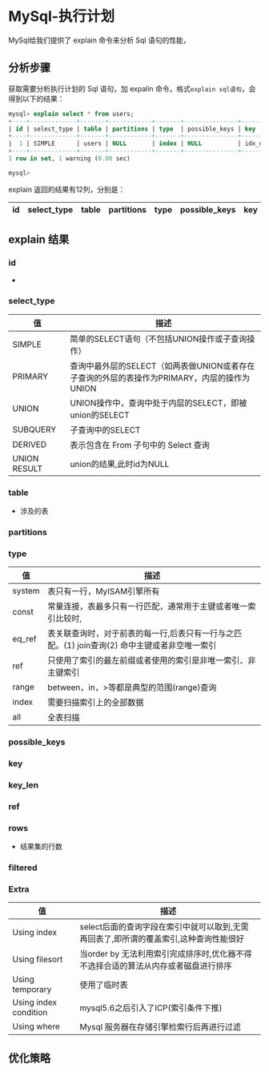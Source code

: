 # MySql-执行计划

MySql给我们提供了 explain 命令来分析 Sql 语句的性能，

## 分析步骤

获取需要分析执行计划的 Sql 语句，加 expalin 命令，格式`explain sql语句`，会得到以下的结果：

```sql
mysql> explain select * from users; 
+----+-------------+-------+------------+-------+---------------+--------------+---------+------+------+----------+-------------+
| id | select_type | table | partitions | type  | possible_keys | key          | key_len | ref  | rows | filtered | Extra       |
+----+-------------+-------+------------+-------+---------------+--------------+---------+------+------+----------+-------------+
|  1 | SIMPLE      | users | NULL       | index | NULL          | idx_username | 259     | NULL |    1 |   100.00 | Using index |
+----+-------------+-------+------------+-------+---------------+--------------+---------+------+------+----------+-------------+
1 row in set, 1 warning (0.00 sec)

mysql> 
```

explain 返回的结果有12列，分别是：

| id   | select_type | table | partitions | type | possible_keys | key  | key_len | ref  | rows | filtered | Extra |
| ---- | ----------- | ----- | ---------- | ---- | ------------- | ---- | ------- | ---- | ---- | -------- | ----- |

## explain 结果

### id

- 

### select_type

| 值           | 描述                                                         |
| ------------ | ------------------------------------------------------------ |
| SIMPLE       | 简单的SELECT语句（不包括UNION操作或子查询操作）              |
| PRIMARY      | 查询中最外层的SELECT（如两表做UNION或者存在子查询的外层的表操作为PRIMARY，内层的操作为UNION |
| UNION        | UNION操作中，查询中处于内层的SELECT，即被union的SELECT       |
| SUBQUERY     | 子查询中的SELECT                                             |
| DERIVED      | 表示包含在 From 子句中的 Select 查询                         |
| UNION RESULT | union的结果,此时id为NULL                                     |



### table

- 涉及的表

### partitions



### type

| 值     | 描述                                                         |
| ------ | ------------------------------------------------------------ |
| system | 表只有一行，MyISAM引擎所有                                   |
| const  | 常量连接，表最多只有一行匹配，通常用于主键或者唯一索引比较时, |
| eq_ref | 表关联查询时，对于前表的每一行,后表只有一行与之匹配。(1) join查询(2) 命中主键或者非空唯一索引 |
| ref    | 只使用了索引的最左前缀或者使用的索引是非唯一索引、非主键索引 |
| range  | between，in，>等都是典型的范围(range)查询                    |
| index  | 需要扫描索引上的全部数据                                     |
| all    | 全表扫描                                                     |

### possible_keys



### key



### key_len



### ref



### rows

- 结果集的行数

### filtered



### Extra

| 值                    | 描述                                                         |
| --------------------- | ------------------------------------------------------------ |
| Using index           | select后面的查询字段在索引中就可以取到,无需再回表了,即所谓的覆盖索引,这种查询性能很好 |
| Using filesort        | 当order by 无法利用索引完成排序时,优化器不得不选择合适的算法从内存或者磁盘进行排序 |
| Using temporary       | 使用了临时表                                                 |
| Using index condition | mysql5.6之后引入了ICP(索引条件下推)                          |
| Using where           | Mysql 服务器在存储引擎检索行后再进行过滤                     |

## 优化策略
